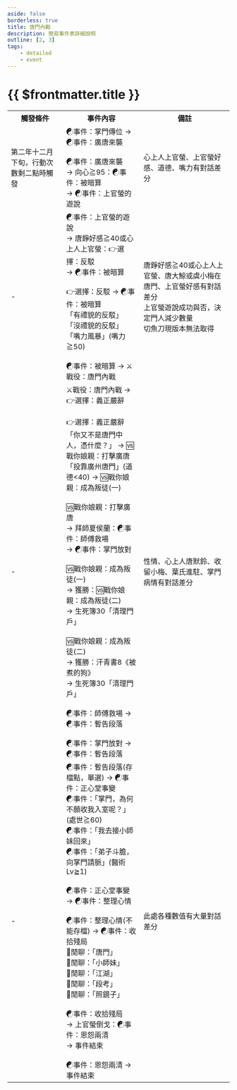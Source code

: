 ```yaml
---
aside: false
borderless: true
title: 唐門內戰
description: 簡易事件表詳細說明
outline: [2, 3]
tags:
    - detailed
    - event
---
```


# {{ $frontmatter.title }}

<Table class="timeline-table">
    <tr class="timeline-header">
        <th>觸發條件</th>
        <th>事件內容</th>
        <th>備註</th>
    </tr>
	<tr>
		<td>第二年十二月下旬，行動次數剩二點時觸發</td>
		<td>
			<span title="未知刺金行動：向心-2">☯事件：掌門傳位 → ☯事件：廣唐來襲 </span> <br>
			<br>
			<span title="
心上人上官螢、道德<40：唐陞-1
唐錚好感≧40或心上人上官螢且道德<60：修養-1、嘴力+1、唐錚+1、唐中翎-1
唐錚好感≧40或心上人上官螢且道德<60、嘴力<40：唐錚+1
唐錚好感≧40或心上人上官螢且道德<60、嘴力≧40：唐錚+2
			">☯事件：廣唐來襲 </span> <br>
			→ 向心≧95：☯事件：被暗算 <br>
			→ ☯事件：上官螢的遊說 <br>
		</td>
		<td>心上人上官螢、上官螢好感、道德、嘴力有對話差分</td>
	</tr>
	<tr>
		<td>-</td>
		<td>
			<span title="上官螢好感<30：上官螢遊說成功">☯事件：上官螢的遊說 </span> <br>
			→ 唐錚好感≧40或心上人上官螢：👉選擇：反駁 <br>
			→ ☯事件：被暗算 <br>
			<br>
			👉選擇：反駁 → ☯事件：被暗算 <br>
			<span title="嘴力+1、唐中翎+1、唐錚+1、唐陞+1、向心+1、心相+15、貢獻+10">「有禮貌的反駁」 </span> <br>
			<span title="
修養-1、嘴力+1、唐錚+1、唐陞-1
嘴力≧30：唐錚+1、唐陞-1
道德≦40：修養-1、嘴力+2、唐錚+1、唐陞-1
道德≦40、有【切魚刀】：道德-1、修養-1
道德≦40、有【切魚刀】、上官螢好感≧35：上官螢倒戈
			">「沒禮貌的反駁」 </span> <br>
			<span title="上官螢好感≧40：上官螢倒戈">「嘴力風暴」(嘴力≧50) </span> <br>
			<br>
			<span title="
性情>40：向心-1
性情≦40：貢獻+10
			">☯事件：被暗算 → ⚔️戰役：唐門內戰 </span> <br>
		</td>
		<td>
			唐錚好感≧40或心上人上官螢、唐大鯨或虞小梅在唐門、上官螢好感有對話差分 <br>
			上官螢遊說成功與否，決定門人減少數量 <br>
			切魚刀現版本無法取得 <br>
		</td>
	</tr>
	<tr>
		<td>-</td>
		<td>
			<span title="
獲勝：向心+2、名聲+2、武學+2
落敗：向心-2、名聲-3
			">⚔️戰役：唐門內戰 → 👉選擇：義正嚴辭 </span> <br>
			<br>
			👉選擇：義正嚴辭 <br>
			「你又不是唐門中人，憑什麼？」 → 🆚戰你娘親：打擊廣唐 <br>
			<span title="道德-4、處世-80">「投靠廣州唐門」(道德<40) → 🆚戰你娘親：成為叛徒(一) </span> <br>
			<br>
			🆚戰你娘親：打擊廣唐 <br>
			→ 拜師夏侯蘭：☯事件：師傅救場 <br>
			→ ☯事件：掌門放對 <br>
			<br>
			🆚戰你娘親：成為叛徒(一) <br>
			→ 獲勝：🆚戰你娘親：成為叛徒(二) <br>
			→ 生死簿30「清理門戶」 <br>
			<br>
			🆚戰你娘親：成為叛徒(二) <br>
			→ 獲勝：汗青書8《被煮的狗》 <br>
			→ 生死簿30「清理門戶」 <br>
			<br>
			<span title="捉住唐守鴻">☯事件：師傅救場 → ☯事件：暫告段落 </span> <br>
			<br>
			<span title="掌門病情+3">☯事件：掌門放對 → ☯事件：暫告段落 </span> <br>
		</td>
		<td>性情、心上人唐默鈴、收留小梅、葉氏進駐、掌門病情有對話差分</td>
	</tr>
	<tr>
		<td>-</td>
		<td>
			☯事件：暫告段落(存檔點，單選) → ☯事件：正心堂事變 <br>
			<span title="性情+1、修養+1、處世-1">☯事件：「掌門，為何不願收我入室呢？」(處世≧60) </span> <br>
			<span title="
唐中翎+1、唐默鈴+1
心上人唐默鈴：變心-3
心上人非唐默鈴：變心+3
			">☯事件：「我去接小師妹回來」 </span> <br>
			<span title="
唐中翎+2
性情≦40：唐中翎好感+1
			">☯事件：「弟子斗膽，向掌門請脈」(醫術Lv≧1) </span> <br>
			<br>
			<span title="
心相-80、向心-10
上官螢遊說成功：門人-20
上官螢遊說失敗或無遊說：門人-9
			">☯事件：正心堂事變 → ☯事件：整理心情 </span> <br>
			<br>
			☯事件：整理心情(不能存檔) → ☯事件：收拾殘局 <br>
			💬閒聊：「唐門」 <br>
			💬閒聊：「小師妹」 <br>
			💬閒聊：「江湖」 <br>
			💬閒聊：「段考」 <br>
			💬閒聊：「照鏡子」 <br>
			<br>
			<span title="名聲-3">☯事件：收拾殘局 </span> <br>
			→ 上官螢倒戈：☯事件：恩怨兩清 <br>
			→ 事件結束 <br>
			<br>
			<span title="上官螢好感≧50：資產+500">☯事件：恩怨兩清 → 事件結束 </span> <br>
		</td>
		<td>此處各種數值有大量對話差分</td>
	</tr>
</table>

